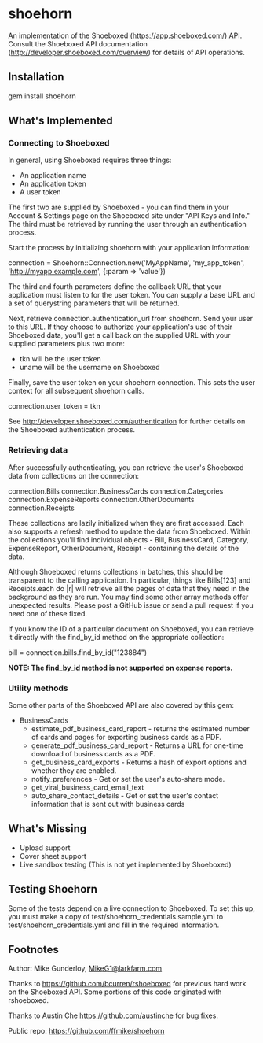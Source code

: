 # shoehorn

An implementation of the Shoeboxed (https://app.shoeboxed.com/) API. Consult the Shoeboxed API documentation (http://developer.shoeboxed.com/overview) for details of API operations.

## Installation

  gem install shoehorn

## What's Implemented

### Connecting to Shoeboxed

In general, using Shoeboxed requires three things:

* An application name
* An application token
* A user token

The first two are supplied by Shoeboxed - you can find them in your Account & Settings page on the Shoeboxed site under "API Keys and Info." The third must be retrieved by running the user through an authentication process.

Start the process by initializing shoehorn with your application information:

  connection = Shoehorn::Connection.new('MyAppName', 'my_app_token', 'http://myapp.example.com', {:param => 'value'})

The third and fourth parameters define the callback URL that your application must listen to for the user token. You can supply a base URL and a set of querystring parameters that will be returned.

Next, retrieve connection.authentication_url from shoehorn. Send your user to this URL. If they choose to authorize your application's use of their Shoeboxed data, you'll get a call back on the supplied URL with your supplied parameters plus two more:

* tkn will be the user token
* uname will be the username on Shoeboxed

Finally, save the user token on your shoehorn connection. This sets the user context for all subsequent shoehorn calls.

  connection.user_token = tkn

See http://developer.shoeboxed.com/authentication for further details on the Shoeboxed authentication process.

### Retrieving data

After successfully authenticating, you can retrieve the user's Shoeboxed data from collections on the connection:

  connection.Bills
  connection.BusinessCards
  connection.Categories
  connection.ExpenseReports
  connection.OtherDocuments
  connection.Receipts

These collections are lazily initialized when they are first accessed. Each also supports a refresh method to update the data from Shoeboxed. Within the collections you'll find individual objects - Bill, BusinessCard, Category, ExpenseReport, OtherDocument, Receipt - containing the details of the data.

Although Shoeboxed returns collections in batches, this should be transparent to the calling application. In particular, things like Bills[123] and Receipts.each do |r| will retrieve all the pages of data that they need in the background as they are run. You may find some other array methods offer unexpected results. Please post a GitHub issue or send a pull request if you need one of these fixed.

If you know the ID of a particular document on Shoeboxed, you can retrieve it directly with the find_by_id method on the appropriate collection:

  bill = connection.bills.find_by_id("123884")

**NOTE: The find\_by\_id method is not supported on expense reports.**

### Utility methods

Some other parts of the Shoeboxed API are also covered by this gem:

* BusinessCards
  * estimate\_pdf\_business\_card\_report - returns the estimated number of cards and pages for exporting business cards as a PDF.
  * generate\_pdf\_business\_card\_report - Returns a URL for one-time download of business cards as a PDF.
  * get\_business\_card\_exports - Returns a hash of export options and whether they are enabled.
  * notify\_preferences - Get or set the user's auto-share mode.
  * get\_viral\_business\_card\_email\_text
  * auto\_share\_contact\_details - Get or set the user's contact information that is sent out with business cards

## What's Missing

* Upload support
* Cover sheet support
* Live sandbox testing (This is not yet implemented by Shoeboxed)

## Testing Shoehorn

Some of the tests depend on a live connection to Shoeboxed. To set this up, you must make a copy of test/shoehorn\_credentials.sample.yml to test/shoehorn\_credentials.yml and fill in the required information.

## Footnotes

Author: Mike Gunderloy, MikeG1@larkfarm.com

Thanks to https://github.com/bcurren/rshoeboxed for previous hard work on the Shoeboxed API. Some portions of this code originated with rshoeboxed.

Thanks to Austin Che https://github.com/austinche for bug fixes.

Public repo: https://github.com/ffmike/shoehorn
